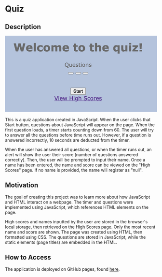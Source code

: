 # Quiz

## Description

![quiz preview](/assets/images/quiz-preview.png)

This is a quiz application created in JavaScript. When the user clicks that Start button, questions about JavaScript will appear on the page. When the first question loads, a timer starts counting down from 60. The user will try to answer all the questions before time runs out. However, if a question is answered incorrectly, 10 seconds are deducted from the timer.

When the user has answered all questions, or when the timer runs out, an alert will show the user their score (number of questions answered correctly). Then, the user will be prompted to input their name. Once a name has been entered, the name and score can be viewed on the "High Scores" page. If no name is provided, the name will register as "null".

## Motivation

The goal of creating this project was to learn more about how JavaScript and HTML interact on a webpage. The timer and questions were implemented using JavaScript, which references HTML elements on the page.

High scores and names inputted by the user are stored in the browser's local storage, then retrieved on the High Scores page. Only the most recent name and score are shown. The page was created using HTML, then formatted using CSS. The questions are stored in JavaScript, while the static elements (page titles) are embedded in the HTML.

## How to Access

The application is deployed on GitHub pages, found [here](https://ksdevinney.github.io/automatic-broccoli/).


